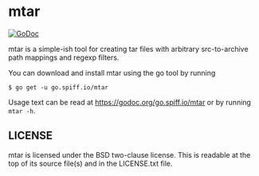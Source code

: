 mtar
====

[![GoDoc](https://godoc.org/go.spiff.io/mtar?status.svg)](https://godoc.org/go.spiff.io/mtar)

mtar is a simple-ish tool for creating tar files with arbitrary src-to-archive
path mappings and regexp filters.

You can download and install mtar using the go tool by running

    $ go get -u go.spiff.io/mtar

Usage text can be read at <https://godoc.org/go.spiff.io/mtar> or by running
`mtar -h`.

LICENSE
-------

mtar is licensed under the BSD two-clause license. This is readable at the top
of its source file(s) and in the LICENSE.txt file.
